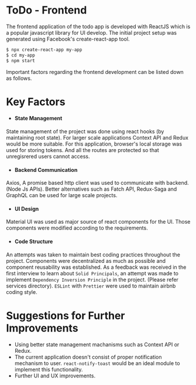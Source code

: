 # ToDo - Frontend 
The frontend application of the todo app is developed with ReactJS which is a popular javascript library for UI develop. The initial project setup was generated using Facebook's create-react-app tool.

```sh
$ npx create-react-app my-app
$ cd my-app
$ npm start
```

Important factors regarding the frontend development can be listed down as follows.

# Key Factors

- #### State Management
State management of the project was done using react hooks (by maintaining root state). For larger scale applications Context API and Redux would be more suitable. For this application, browser's local storage was used for storing tokens. And all the routes are protected so that unregisrered users cannot access.

- #### Backend Communication
Axios, A promise based http client was used to communicate with backend. (Node Js APIs). Better alternatives such as Fatch API, Redux-Saga and GraphQL can be used for large scale projects.

- #### UI Design
Material UI was used as major source of react components for the UI. Those components were modified according to the requirements.

- #### Code Structure
An attempts was taken to maintain best coding practices throughout the project. Components were decentralized as much as possible and component reusability was established. As a feedback was received in the first interview to learn about `Solid Principals`, an attempt was made to implement `Dependency Inversion Principle` in the project. (Please refer services directory). `ESLint` with `Prettier` were used to maintain airbnb coding style.

# Suggestions for Further Improvements
- Using better state management machanisms such as Context API or Redux.
- The current application doesn't consist of proper notification mechanism to user. `react-notify-toast` would be an ideal module to implement this functionality. 
- Further UI and UX improvements.
